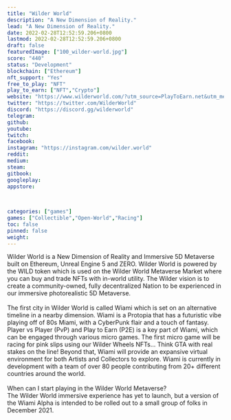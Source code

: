 ```yaml
---
title: "Wilder World"
description: "A New Dimension of Reality."
lead: "A New Dimension of Reality."
date: 2022-02-28T12:52:59.206+0800
lastmod: 2022-02-28T12:52:59.206+0800
draft: false
featuredImage: ["100_wilder-world.jpg"]
score: "440"
status: "Development"
blockchain: ["Ethereum"]
nft_support: "Yes"
free_to_play: "NFT"
play_to_earn: ["NFT","Crypto"]
website: "https://www.wilderworld.com/?utm_source=PlayToEarn.net&utm_medium=organic&utm_campaign=gamepage"
twitter: "https://twitter.com/WilderWorld"
discord: "https://discord.gg/wilderworld"
telegram: 
github: 
youtube: 
twitch: 
facebook: 
instagram: "https://instagram.com/wilder.world"
reddit: 
medium: 
steam: 
gitbook: 
googleplay: 
appstore: 

  
    
categories: ["games"]
games: ["Collectible","Open-World","Racing"]
toc: false
pinned: false
weight: 
---
```

Wilder World is a New Dimension of Reality and Immersive 5D Metaverse built on Ethereum, Unreal Engine 5 and ZERO. Wilder World is powered by the WILD token which is used on the Wilder World Metaverse Market where you can buy and trade NFTs with in-world utility. The Wilder vision is to create a community-owned, fully decentralized Nation to be experienced in our immersive photorealistic 5D Metaverse.<br> <br> The first city in Wilder World is called Wiami which is set on an alternative timeline in a nearby dimension. Wiami is a Protopia that has a futuristic vibe playing off of 80s Miami, with a CyberPunk flair and a touch of fantasy. Player vs Player (PvP) and Play to Earn (P2E) is a key part of Wiami, which can be engaged through various micro games. The first micro game will be racing for pink slips using our Wilder Wheels NFTs... Think GTA with real stakes on the line! Beyond that, Wiami will provide an expansive virtual environment for both Artists and Collectors to explore. Wiami is currently in development with a team of over 80 people contributing from 20+ different countries around the world.<br> <br> When can I start playing in the Wilder World Metaverse? <br> The Wilder World immersive experience has yet to launch, but a version of the Wiami Alpha is intended to be rolled out to a small group of folks in December 2021.